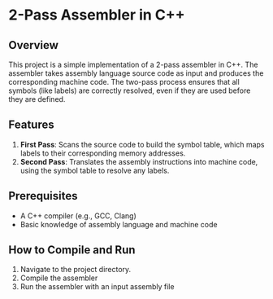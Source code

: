 # 2-Pass Assembler in C++

## Overview

This project is a simple implementation of a 2-pass assembler in C++. The assembler takes assembly language source code as input and produces the corresponding machine code. The two-pass process ensures that all symbols (like labels) are correctly resolved, even if they are used before they are defined.

## Features

1. **First Pass**: Scans the source code to build the symbol table, which maps labels to their corresponding memory addresses.
2. **Second Pass**: Translates the assembly instructions into machine code, using the symbol table to resolve any labels.

## Prerequisites

- A C++ compiler (e.g., GCC, Clang)
- Basic knowledge of assembly language and machine code

## How to Compile and Run

1. Navigate to the project directory.
2. Compile the assembler
3. Run the assembler with an input assembly file
